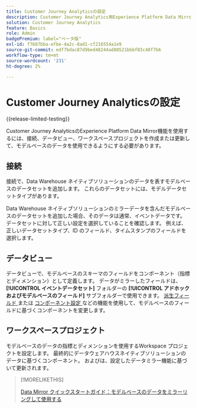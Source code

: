 ```yaml
---
title: Customer Journey Analyticsの設定
description: Customer Journey Analytics用Experience Platform Data MirrorのCustomer Journey Analytics接続、データビュー、プロジェクトを設定する方法について説明します
solution: Customer Journey Analytics
feature: Basics
role: Admin
badgePremium: label="ベータ版"
exl-id: f7687bba-efbe-4a2c-8ad1-cf216554a1e9
source-git-commit: edf7bdac87d9bed48244ad80521bbbf83c48f7b6
workflow-type: tm+mt
source-wordcount: '231'
ht-degree: 2%

---
```


# Customer Journey Analyticsの設定

{{release-limited-testing}}

Customer Journey AnalyticsのExperience Platform Data Mirror機能を使用するには、接続、データビュー、ワークスペースプロジェクトを作成または更新して、モデルベースのデータを使用できるようにする必要があります。

## 接続

接続で、Data Warehouse ネイティブソリューションのデータを表すモデルベースのデータセットを追加します。 これらのデータセットには、モデルデータセットタイプがあります。

Data Warehouse ネイティブソリューションのミラーデータを含んだモデルベースのデータセットを追加した場合、そのデータは通常、イベントデータです。 データセットに対して正しい設定を選択していることを確認します。 例えば、正しいデータセットタイプ、ID のフィールド、タイムスタンプのフィールドを選択します。


## データビュー

データビューで、モデルベースのスキーマのフィールドをコンポーネント（指標とディメンション）として定義します。 データがミラーしたフィールドは、**[!UICONTROL イベントデータセット]** フォルダーの **[!UICONTROL アドホックおよびモデルベースのフィールド]** サブフォルダーで使用できます。 [ 派生フィールド ](/help/data-views/derived-fields/derived-fields.md) または [ コンポーネント設定 ](/help/data-views/component-settings/overview.md) などの機能を使用して、モデルベースのフィールドに基づくコンポーネントを変更します。


## ワークスペースプロジェクト

モデルベースのデータの指標とディメンションを使用するWorkspace プロジェクトを設定します。 最終的にデータウェアハウスネイティブソリューションのデータに基づくコンポーネント。 およびは、設定したデータミラー機能に基づいて更新されます。

>[!MORELIKETHIS]
>
>[Data Mirror クイックスタートガイド：モデルベースのデータをミラーリングして使用する ](model-based.md)
>
